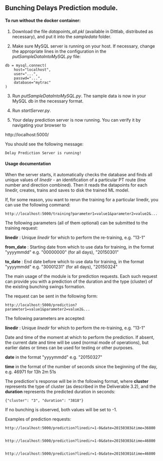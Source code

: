 ## Bunching Delays Prediction module.

#### To run without the docker container:

1) Download the file _datapoints_all.pkl_ (available in Dittlab, distributed as necessary), and put it into the _sampledata_ folder.

2) Make sure MySQL server is running on your host. If necessary, change the appropriate lines 
in the configuration in the _putSampleDataIntoMySQL.py_ file:

```
db = mysql.connect(
    host="localhost",
    user="...",
    passwd="...",
    database="mytrac"
)
```

3) Run _putSampleDataIntoMySQL.py_. The sample data is now in your MySQL db in the necessary format.

4) Run _startServer.py_.

5) Your delay prediction server is now running. You can verify it by navigating your browser to 

http://localhost:5000/

You should see the following message:

```
Delay Prediction Server is running!
```

#### Usage documentation

When the server starts, it automatically checks the database and finds all unique values of
_linedir_ - an identification of a particular PT route (line number and direction combined).
Then it reads the datapoints for each linedir, creates, trains and saves to disk the trained
ML model.

If, for some reason, you want to rerun the training for a particular linedir, you can use the
following command:

```
http://localhost:5000/training?parameter1=value1&parameter2=value2&...
```

The following parameters (all of them optional) can be submitted to the training request:

**linedir** : Unique _linedir_ for which to perform the re-training, e.g. "13-1"
 
**from_date** : Starting date from which to use data for training, in the format "yyyymmdd" e.g. "00000000" (for all days), "20150301" 

**to_date** : End date before which to use data for training, in the format "yyyymmdd" e.g. "30001231" (for all days), "20150324" 



The main usage of the module is for prediction requests. Each such request can provide you with
a prediction of the duration and the type (cluster) of the existing bunching swings formation.

The request can be sent in the following form:

```
http://localhost:5000/prediction?parameter1=value1&parameter2=value2&...
```

The following parameters are accepted:

**linedir** : Unique _linedir_ for which to perform the re-training, e.g. "13-1"
 
Date and time of the moment at which to perform the prediction. If absent, the current date and
time will be used (normal mode of operations), but earlier dates or times can be used for 
testing or other purposes. 
 
**date** in the format "yyyymmdd" e.g. "20150327" 

**time** in the format of the number of seconds since the beginning of the day, e.g. 
46971 for 13h 2m 51s

The prediction's response will be in the following format, where **cluster** represents the type
of cluster (as described in the Deliverable 3.2), and the **duration** represents the predicted
duration in seconds:

```
{"cluster": "3", "duration": "3818"}
```

If no bunching is observed, both values will be set to -1.

Examples of prediction requests: 

```
http://localhost:5000/prediction?linedir=1-0&date=20150303&time=36800


http://localhost:5000/prediction?linedir=1-0&date=20150303&time=46800


http://localhost:5000/prediction?linedir=1-0&date=20150301&time=46800
```




